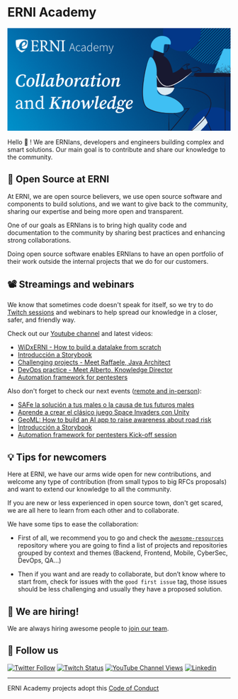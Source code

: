 # ERNI Academy

[![ERNI Academy Social Banner](/assets/erni-social-banner-github.png)](https://betterask.erni)

Hello 👋 ! We are ERNIans, developers and engineers building complex and smart solutions. Our main goal is to contribute and share our knowledge to the community.

## 🌈 Open Source at ERNI

At ERNI, we are open source believers, we use open source software and components to build solutions, and we want to give back to the community, sharing our expertise and being more open and transparent.

One of our goals as ERNIans is to bring high quality code and documentation to the community by sharing best practices and enhancing strong collaborations.

Doing open source software enables ERNIans to have an open portfolio of their work outside the internal projects that we do for our customers.

## 📽 Streamings and webinars

We know that sometimes code doesn't speak for itself, so we try to do [Twitch sessions](https://www.twitch.tv/erni_academy) and webinars to help spread our knowledge in a closer, safer, and friendly way.

Check out our [Youtube channel](https://www.youtube.com/channel/UCkdDcxjml85-Ydn7Dc577WQ/featured) and latest videos:

<!-- YOUTUBE-VIDEOS-LIST:START -->
- [WiDxERNI - How to build a datalake from scratch](https://www.youtube.com/watch?v=vGg8kUCBdUI)
- [Introducción a Storybook](https://www.youtube.com/watch?v=H3c7_ltkrlU)
- [Challenging projects - Meet Raffaele, Java Architect](https://www.youtube.com/watch?v=Qs2W9nUo7MI)
- [DevOps practice - Meet Alberto, Knowledge Director](https://www.youtube.com/watch?v=tlUNkRwCAeE)
- [Automation framework for pentesters](https://www.youtube.com/watch?v=xG2DHHsz5Sk)
<!-- YOUTUBE-VIDEOS-LIST:END -->

Also don't forget to check our next events ([remote and in-person](https://www.eventbrite.es/o/erni-30130841744)):

<!-- EVENTBRITE-EVENTS-LIST:START -->
- [SAFe la solución a tus males o la causa de tus futuros males](https://www.eventbrite.es/e/registro-safe-la-solucion-a-tus-males-o-la-causa-de-tus-futuros-males-570499809287)
- [Aprende a crear el clásico juego Space Invaders con Unity](https://www.eventbrite.es/e/registro-aprende-a-crear-el-clasico-juego-space-invaders-con-unity-568149369057)
- [GeoML: How to build an AI app to raise awareness about road risk](https://www.eventbrite.es/e/geoml-how-to-build-an-ai-app-to-raise-awareness-about-road-risk-registration-566394901397)
- [Introducción a Storybook](https://www.eventbrite.es/e/registro-introduccion-a-storybook-523716940467)
- [Automation framework for pentesters Kick-off session](https://www.eventbrite.es/e/automation-framework-for-pentesters-kick-off-session-registration-478162566107)
<!-- EVENTBRITE-EVENTS-LIST:END -->

## 💡 Tips for newcomers

Here at ERNI, we have our arms wide open for new contributions, and welcome any type of contribution (from small typos to big RFCs proposals) and want to extend our knowledge to all the community.

If you are new or less experienced in open source town, don't get scared, we are all here to learn from each other and to collaborate.

We have some tips to ease the collaboration:

- First of all, we recommend you to go and check the [`awesome-resources`](https://github.com/ERNI-Academy/awesome-resources) repository where you are going to find a list of projects and repositories grouped by context and themes (Backend, Frontend, Mobile, CyberSec, DevOps, QA…)

- Then if you want and are ready to collaborate, but don’t know where to start from, check for issues with the `good first issue` tag, those issues should be less challenging and usually they have a proposed solution.

## 🚀 We are hiring!

We are always hiring awesome people to [join our team](https://www.betterask.erni/all-jobs/).

## 🍿 Follow us

[![Twitter Follow](https://img.shields.io/twitter/follow/ERNI?style=social)](https://www.twitter.com/ERNI)
[![Twitch Status](https://img.shields.io/twitch/status/erni_academy?label=ERNI%20Academy&style=social)](https://www.twitch.tv/erni_academy)
[![YouTube Channel Views](https://img.shields.io/youtube/channel/views/UCkdDcxjml85-Ydn7Dc577WQ?label=ERNI%20Academy&style=social)](https://www.youtube.com/channel/UCkdDcxjml85-Ydn7Dc577WQ)
[![Linkedin](https://img.shields.io/badge/linkedin-31k-green?style=social&logo=Linkedin)](https://www.linkedin.com/company/erni)

---

ERNI Academy projects adopt this [Code of Conduct](https://github.com/ERNI-Academy/awesome-resources/blob/main/CODE_OF_CONDUCT.md)
